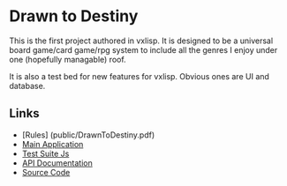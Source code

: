 # Drawn to Destiny

This is the first project authored in vxlisp. It is designed to be a universal board game/card game/rpg system to include all the genres I enjoy under one (hopefully managable) roof.

It is also a test bed for new features for vxlisp. Obvious ones are UI and database.

## Links
* [Rules] (public/DrawnToDestiny.pdf)
* [Main Application](public/runjs.html)
* [Test Suite Js](public/testjs.html)
* [API Documentation](doc/doc.html)
* [Source Code](https://github.com/Vyridian/nxtactics)
